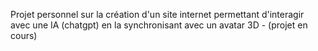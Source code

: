 Projet personnel sur la création d'un site internet permettant d'interagir avec une IA (chatgpt) en la synchronisant avec un avatar 3D - (projet en cours)
